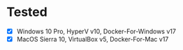 # Tested

- [x] Windows 10 Pro, HyperV v10, Docker-For-Windows v17
- [x] MacOS Sierra 10, VirtualBox v5, Docker-For-Mac v17
